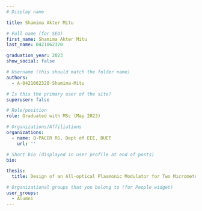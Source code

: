 ```yaml
---
# Display name

title: Shamima Akter Mitu

# Full name (for SEO)
first_name: Shamima Akter Mitu
last_name: 0421062320

graduation_year: 2023
show_social: false 

# Username (this should match the folder name)
authors:
  - A-0421062320-Shamima-Mitu

# Is this the primary user of the site?
superuser: false

# Role/position
role: Graduated with MSc (May 2023) 

# Organizations/Affiliations
organizations:
  - name: Q-PACER RG, Dept of EEE, BUET
    url: ''

# Short bio (displayed in user profile at end of posts)
bio: 

thesis:
  title: Design of an All-optical Plasmonic Modulator for Two Micrometer Waveband

# Organizational groups that you belong to (for People widget)
user_groups:
  - Alumni
---
```

